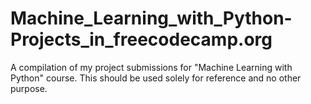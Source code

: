 # Machine_Learning_with_Python-Projects_in_freecodecamp.org
A compilation of my project submissions for "Machine Learning with Python" course. This should be used solely for reference and no other purpose.
